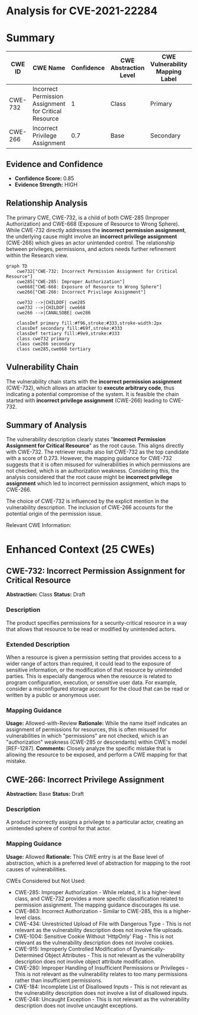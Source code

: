 # Analysis for CVE-2021-22284

# Summary
| CWE ID | CWE Name | Confidence | CWE Abstraction Level | CWE Vulnerability Mapping Label | CWE-Vulnerability Mapping Notes |
|---|---|---|---|---|---|
| CWE-732 | Incorrect Permission Assignment for Critical Resource | 1 | Class | Primary | Allowed-with-Review |
| CWE-266 | Incorrect Privilege Assignment | 0.7 | Base | Secondary | Allowed |

## Evidence and Confidence

*   **Confidence Score:** 0.85
*   **Evidence Strength:** HIGH

## Relationship Analysis
The primary CWE, CWE-732, is a child of both CWE-285 (Improper Authorization) and CWE-668 (Exposure of Resource to Wrong Sphere). While CWE-732 directly addresses the **incorrect permission assignment**, the underlying cause might involve an **incorrect privilege assignment** (CWE-266) which gives an actor unintended control. The relationship between privileges, permissions, and actors needs further refinement within the Research view.

```mermaid
graph TD
    cwe732["CWE-732: Incorrect Permission Assignment for Critical Resource"]
    cwe285["CWE-285: Improper Authorization"]
    cwe668["CWE-668: Exposure of Resource to Wrong Sphere"]
    cwe266["CWE-266: Incorrect Privilege Assignment"]

    cwe732 -->|CHILDOF| cwe285
    cwe732 -->|CHILDOF| cwe668
    cwe266 -->|CANALSOBE| cwe286
    
    classDef primary fill:#f96,stroke:#333,stroke-width:2px
    classDef secondary fill:#69f,stroke:#333
    classDef tertiary fill:#9e9,stroke:#333
    class cwe732 primary
    class cwe266 secondary
    class cwe285,cwe668 tertiary
```

## Vulnerability Chain
The vulnerability chain starts with the **incorrect permission assignment** (CWE-732), which allows an attacker to **execute arbitrary code**, thus indicating a potential compromise of the system. It is feasible the chain started with **incorrect privilege assignment** (CWE-266) leading to CWE-732.

## Summary of Analysis
The vulnerability description clearly states "**Incorrect Permission Assignment for Critical Resource**" as the root cause. This aligns directly with CWE-732. The retriever results also list CWE-732 as the top candidate with a score of 0.273. However, the mapping guidance for CWE-732 suggests that it is often misused for vulnerabilities in which permissions are not checked, which is an authorization weakness. Considering this, the analysis considered that the root cause might be **incorrect privilege assignment** which led to incorrect permission assignment, which maps to CWE-266.

The choice of CWE-732 is influenced by the explicit mention in the vulnerability description. The inclusion of CWE-266 accounts for the potential origin of the permission issue.

Relevant CWE Information:

# Enhanced Context (25 CWEs)

## CWE-732: Incorrect Permission Assignment for Critical Resource
**Abstraction:** Class
**Status:** Draft

### Description
The product specifies permissions for a security-critical resource in a way that allows that resource to be read or modified by unintended actors.

### Extended Description
When a resource is given a permission setting that provides access to a wider range of actors than required, it could lead to the exposure of sensitive information, or the modification of that resource by unintended parties. This is especially dangerous when the resource is related to program configuration, execution, or sensitive user data. For example, consider a misconfigured storage account for the cloud that can be read or written by a public or anonymous user.

### Mapping Guidance
**Usage:** Allowed-with-Review
**Rationale:** While the name itself indicates an assignment of permissions for resources, this is often misused for vulnerabilities in which "permissions" are not checked, which is an "authorization" weakness (CWE-285 or descendants) within CWE's model [REF-1287].
**Comments:** Closely analyze the specific mistake that is allowing the resource to be exposed, and perform a CWE mapping for that mistake.

## CWE-266: Incorrect Privilege Assignment
**Abstraction:** Base
**Status:** Draft

### Description
A product incorrectly assigns a privilege to a particular actor, creating an unintended sphere of control for that actor.

### Mapping Guidance
**Usage:** Allowed
**Rationale:** This CWE entry is at the Base level of abstraction, which is a preferred level of abstraction for mapping to the root causes of vulnerabilities.

CWEs Considered but Not Used:

*   CWE-285: Improper Authorization - While related, it is a higher-level class, and CWE-732 provides a more specific classification related to permission assignment. The mapping guidance discourages its use.
*   CWE-863: Incorrect Authorization - Similar to CWE-285, this is a higher-level class.
*   CWE-434: Unrestricted Upload of File with Dangerous Type - This is not relevant as the vulnerability description does not involve file uploads.
*   CWE-1004: Sensitive Cookie Without 'HttpOnly' Flag - This is not relevant as the vulnerability description does not involve cookies.
*   CWE-915: Improperly Controlled Modification of Dynamically-Determined Object Attributes - This is not relevant as the vulnerability description does not involve object attribute modification.
*   CWE-280: Improper Handling of Insufficient Permissions or Privileges - This is not relevant as the vulnerability relates to too many permissions rather than insufficient permissions.
*   CWE-184: Incomplete List of Disallowed Inputs - This is not relevant as the vulnerability description does not involve a list of disallowed inputs.
*   CWE-248: Uncaught Exception - This is not relevant as the vulnerability description does not involve uncaught exceptions.